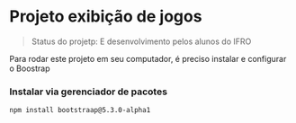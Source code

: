 # Projeto exibição de jogos

> Status do projetp: E desenvolvimento pelos alunos do IFRO

Para rodar este projeto em seu computador, é preciso instalar e configurar o Boostrap

### Instalar via gerenciador de pacotes

```
npm install bootstraap@5.3.0-alpha1
```
